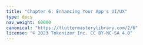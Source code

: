 ```yaml
---
title: "Chapter 6: Enhancing Your App's UI/UX"
type: docs
nav_weight: 60000
canonical: "https://fluttermasterylibrary.com/2/6"
license: "© 2023 Tokenizer Inc. CC BY-NC-SA 4.0"
---
```

